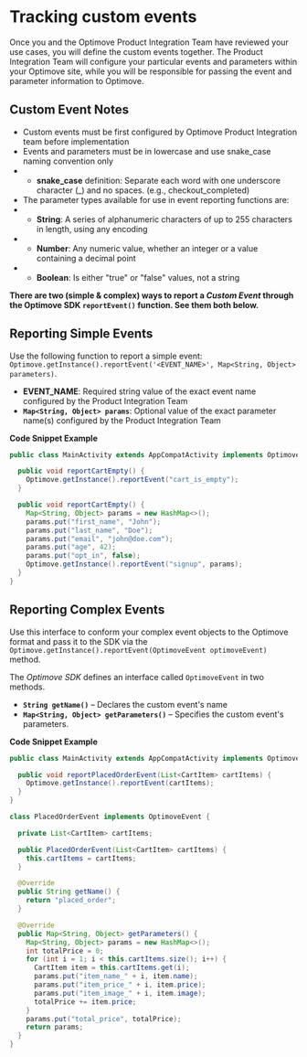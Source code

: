 # Tracking custom events

Once you and the Optimove Product Integration Team have reviewed your use cases, you will define the custom events together. The Product Integration Team will configure your particular events and parameters within your Optimove site, while you will be responsible for passing the event and parameter information to Optimove.

## Custom Event Notes
- Custom events must be first configured by Optimove Product Integration team before  implementation
- Events and parameters must be in lowercase and use snake_case naming convention only
- - **snake_case** definition: Separate each word with one underscore character (_) and no spaces. (e.g., checkout_completed)
- The parameter types available for use in event reporting functions are:
- - **String**: A series of alphanumeric characters of up to 255 characters in length, using any encoding
- - **Number**: Any numeric value, whether an integer or a value containing a decimal point
- - **Boolean**: Is either "true" or "false" values, not a string

**There are two (simple & complex) ways to report a _Custom Event_ through the Optimove SDK `reportEvent()` function. See them both below.**

## Reporting Simple Events
Use the following function to report a simple event:<br/>`Optimove.getInstance().reportEvent('<EVENT_NAME>', Map<String, Object> parameters)`.

- **EVENT_NAME**: Required string value of the exact event name configured by the Product Integration Team
- **`Map<String, Object> params`**: Optional value of the exact parameter name(s) configured by the Product Integration Team

**Code Snippet Example**
```java
public class MainActivity extends AppCompatActivity implements OptimoveStateListener {

  public void reportCartEmpty() {
    Optimove.getInstance().reportEvent("cart_is_empty");
  }

  public void reportCartEmpty() {
    Map<String, Object> params = new HashMap<>();
    params.put("first_name", "John");
    params.put("last_name", "Doe");
    params.put("email", "john@doe.com");
    params.put("age", 42);
    params.put("opt_in", false);
    Optimove.getInstance().reportEvent("signup", params);
  }
}
```

## Reporting Complex Events
Use this interface to conform your complex event objects to the Optimove format and pass it to the SDK via the `Optimove.getInstance().reportEvent(OptimoveEvent optimoveEvent)` method.

The _Optimove SDK_ defines an interface called `OptimoveEvent` in two methods.
- **`String getName()`** – Declares the custom event's name
- **`Map<String, Object> getParameters()`** – Specifies the custom event's parameters.

**Code Snippet Example**
```java
public class MainActivity extends AppCompatActivity implements OptimoveStateListener {

  public void reportPlacedOrderEvent(List<CartItem> cartItems) {
    Optimove.getInstance().reportEvent(cartItems);
  }
}

class PlacedOrderEvent implements OptimoveEvent {

  private List<CartItem> cartItems;

  public PlacedOrderEvent(List<CartItem> cartItems) {
    this.cartItems = cartItems;
  }

  @Override
  public String getName() {
    return "placed_order";
  }

  @Override
  public Map<String, Object> getParameters() {
    Map<String, Object> params = new HashMap<>();
    int totalPrice = 0;
    for (int i = 1; i < this.cartItems.size(); i++) {
      CartItem item = this.cartItems.get(i);
      params.put("item_name_" + i, item.name);
      params.put("item_price_" + i, item.price);
      params.put("item_image_" + i, item.image);
      totalPrice += item.price;
    }
    params.put("total_price", totalPrice);
    return params;
  }
}
```
